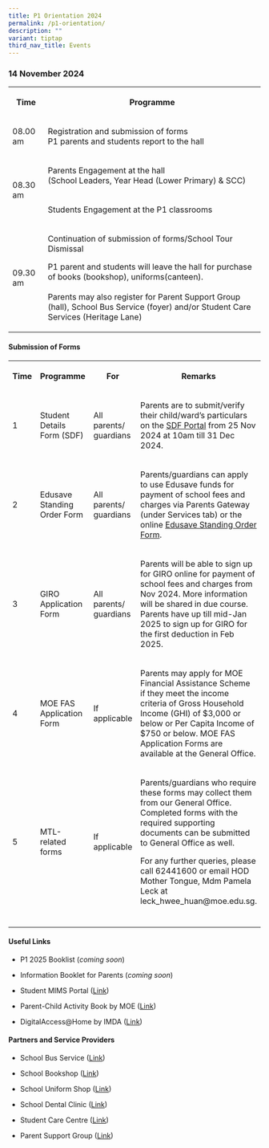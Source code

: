 ```yaml
---
title: P1 Orientation 2024
permalink: /p1-orientation/
description: ""
variant: tiptap
third_nav_title: Events
---
```

<h3><strong>14 November 2024</strong></h3>
<p></p>
<table style="minWidth: 75px">
<colgroup>
<col>
<col>
<col>
</colgroup>
<tbody>
<tr>
<th rowspan="1" colspan="1">
<p>Time</p>
</th>
<th rowspan="1" colspan="2">
<p>Programme</p>
</th>
</tr>
<tr>
<td rowspan="1" colspan="1">
<p>08.00 am
<br>
</p>
</td>
<td rowspan="1" colspan="2">
<p>Registration and submission of forms
<br>P1 parents and students report to the hall</p>
</td>
</tr>
<tr>
<td rowspan="2" colspan="1">
<p>08.30 am</p>
<p></p>
</td>
<td rowspan="1" colspan="2">
<p>Parents Engagement at the hall
<br>(School Leaders, Year Head (Lower Primary) &amp; SCC)</p>
</td>
</tr>
<tr>
<td rowspan="1" colspan="2">
<p>Students Engagement at the P1 classrooms</p>
</td>
</tr>
<tr>
<td rowspan="1" colspan="1">
<p>09.30 am</p>
<p></p>
<p></p>
</td>
<td rowspan="1" colspan="2">
<p>Continuation of submission of forms/School Tour
<br>Dismissal
<br>
</p>
<p>P1 parent and students will leave the hall for purchase of books (bookshop),
uniforms(canteen).
<br>
<br>Parents may also register for Parent Support Group (hall), School Bus
Service (foyer) and/or Student Care Services (Heritage Lane)</p>
</td>
</tr>
</tbody>
</table>
<h4><strong>Submission of Forms</strong></h4>
<table style="minWidth: 100px">
<colgroup>
<col>
<col>
<col>
<col>
</colgroup>
<tbody>
<tr>
<th rowspan="1" colspan="1">
<p>Time</p>
</th>
<th rowspan="1" colspan="1">
<p>Programme</p>
</th>
<th rowspan="1" colspan="1">
<p>For</p>
</th>
<th rowspan="1" colspan="1">
<p>Remarks</p>
</th>
</tr>
<tr>
<td rowspan="1" colspan="1">
<p>1</p>
</td>
<td rowspan="1" colspan="1">
<p>Student Details Form (SDF)</p>
</td>
<td rowspan="1" colspan="1">
<p>All parents/ guardians</p>
</td>
<td rowspan="1" colspan="1">
<p>Parents are to submit/verify their child/ward’s particulars on the <a href="https://pg.moe.edu.sg/forms/sdf" rel="noopener noreferrer nofollow" target="_blank">SDF Portal</a> from
25 Nov 2024 at 10am till 31 Dec 2024.</p>
</td>
</tr>
<tr>
<td rowspan="1" colspan="1">
<p>2</p>
</td>
<td rowspan="1" colspan="1">
<p>Edusave Standing Order Form</p>
</td>
<td rowspan="1" colspan="1">
<p>All parents/ guardians</p>
</td>
<td rowspan="1" colspan="1">
<p>Parents/guardians can apply to use Edusave funds for payment of school
fees and charges via Parents Gateway (under Services tab) or the online
<a href="https://form.gov.sg/#!/5be24a1bb3f842000fdc4e59" rel="noopener noreferrer nofollow" target="_blank">Edusave Standing Order Form</a>.</p>
</td>
</tr>
<tr>
<td rowspan="1" colspan="1">
<p>3</p>
</td>
<td rowspan="1" colspan="1">
<p>GIRO Application Form</p>
</td>
<td rowspan="1" colspan="1">
<p>All parents/ guardians</p>
</td>
<td rowspan="1" colspan="1">
<p>Parents will be able to sign up for GIRO online for payment of school
fees and charges from Nov 2024. More information will be shared in due
course. Parents have up till mid-Jan 2025 to sign up for GIRO for the first
deduction in Feb 2025.</p>
</td>
</tr>
<tr>
<td rowspan="1" colspan="1">
<p>4</p>
</td>
<td rowspan="1" colspan="1">
<p>MOE FAS Application Form</p>
</td>
<td rowspan="1" colspan="1">
<p>If applicable</p>
</td>
<td rowspan="1" colspan="1">
<p>Parents may apply for MOE Financial Assistance Scheme if they meet the
income criteria of Gross Household Income (GHI) of $3,000 or below or Per
Capita Income of $750 or below. MOE FAS Application Forms are available
at the General Office.</p>
</td>
</tr>
<tr>
<td rowspan="1" colspan="1">
<p>5</p>
</td>
<td rowspan="1" colspan="1">
<p>MTL-related forms</p>
</td>
<td rowspan="1" colspan="1">
<p>If applicable</p>
</td>
<td rowspan="1" colspan="1">
<p>Parents/guardians who require these forms may collect them from our General
Office. Completed forms with the required supporting documents can be submitted
to General Office as well.</p>
<p></p>
<p>For any further queries, please call 62441600 or email HOD Mother Tongue,
Mdm Pamela Leck at leck_hwee_huan@moe.edu.sg.</p>
</td>
</tr>
<tr>
<td rowspan="1" colspan="1">
<p></p>
</td>
<td rowspan="1" colspan="1">
<p></p>
</td>
<td rowspan="1" colspan="1">
<p></p>
</td>
<td rowspan="1" colspan="1">
<p></p>
</td>
</tr>
</tbody>
</table>
<h4><strong>Useful Links</strong></h4>
<ul data-tight="true" class="tight">
<li>
<p>P1 2025 Booklist (<em>coming soon</em>)</p>
</li>
<li>
<p>Information Booklet for Parents (<em>coming soon</em>)</p>
</li>
<li>
<p>Student MIMS Portal (<a href="https://idp.mims.moe.gov.sg/" rel="noopener nofollow" target="_blank">Link</a>)</p>
</li>
<li>
<p>Parent-Child Activity Book by MOE (<a href="https://www.moe.gov.sg/parentkit?pt=Parent-Child%20Relationship" rel="noopener nofollow" target="_blank">Link</a>)</p>
</li>
<li>
<p>DigitalAccess@Home by IMDA (<a href="/useful-links/for-parents/imda-digihome/" rel="noopener nofollow" target="_blank">Link</a>)</p>
</li>
</ul>
<h4><strong>Partners and Service Providers</strong></h4>
<ul data-tight="true" class="tight">
<li>
<p>School Bus Service (<a href="/partners-and-service-providers/school-bus-service/" rel="noopener nofollow" target="_blank">Link</a>)</p>
</li>
<li>
<p>School Bookshop (<a href="/partners-and-service-providers/school-bookshop/" rel="noopener nofollow" target="_blank">Link</a>)</p>
</li>
<li>
<p>School Uniform Shop (<a href="/partners-and-service-providers/school-bus-service/" rel="noopener nofollow" target="_blank">Link</a>)</p>
</li>
<li>
<p>School Dental Clinic (<a href="/partners-and-service-providers/dental-service/" rel="noopener nofollow" target="_blank">Link</a>)</p>
</li>
<li>
<p>Student Care Centre (<a href="/partners-and-service-providers/student-care-centre/" rel="noopener nofollow" target="_blank">Link</a>)</p>
</li>
<li>
<p>Parent Support Group (<a href="/partners-and-service-providers/psg/" rel="noopener nofollow" target="_blank">Link</a>)</p>
</li>
</ul>
<p></p>